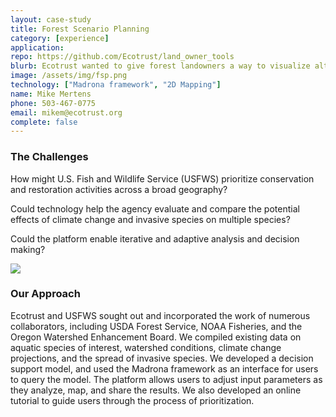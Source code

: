 ```yaml
---
layout: case-study
title: Forest Scenario Planning
category: [experience]
application:
repo: https://github.com/Ecotrust/land_owner_tools
blurb: Ecotrust wanted to give forest landowners a way to visualize alternative management scenarios.
image: /assets/img/fsp.png
technology: ["Madrona framework", "2D Mapping"]
name: Mike Mertens
phone: 503-467-0775
email: mikem@ecotrust.org
complete: false
---
```

<div class="row">
	<div class="span4">
		<h3>The Challenges</h3>
		<p>How might U.S. Fish and Wildlife Service (USFWS) prioritize conservation and restoration activities across a broad geography?</p>
		<p>Could technology help the agency evaluate and compare the potential effects of climate change and invasive species on multiple species?</p>
		<p>Could the platform enable iterative and adaptive analysis and decision making?</p>
	</div>
	<div class="span4">
		<a href="{{ page.application }}"><img class="thumbnail" src="{{ BASE_PATH }}{{ page.image }}"/></a>
	</div>
</div>
<h3>Our Approach</h3>
<p>Ecotrust and USFWS sought out and incorporated the work of numerous collaborators, including USDA Forest Service, NOAA Fisheries, and the Oregon Watershed Enhancement Board. We compiled existing data on aquatic species of interest, watershed conditions, climate change projections, and the spread of invasive species. We developed a decision support model, and used the Madrona framework as an interface for users to query the model. The platform allows users to adjust input parameters as they analyze, map, and share the results. We also developed an online tutorial to guide users through the process of prioritization.</p>